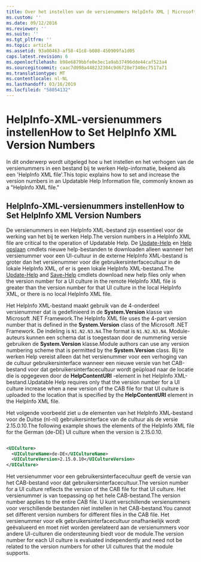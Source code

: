 ```yaml
---
title: Over het instellen van de versienummers HelpInfo XML | Microsoft Docs
ms.custom: ''
ms.date: 09/12/2016
ms.reviewer: ''
ms.suite: ''
ms.tgt_pltfrm: ''
ms.topic: article
ms.assetid: 93a00463-af58-41c8-b088-450909fa1d05
caps.latest.revision: 6
ms.openlocfilehash: b98e6879bbfe0e3ec1a9ab37496dde44caf523a4
ms.sourcegitcommit: caac7d098a448232304c9d6728e7340ec7517a71
ms.translationtype: MT
ms.contentlocale: nl-NL
ms.lasthandoff: 03/16/2019
ms.locfileid: "58054132"
---
```

# <a name="how-to-set-helpinfo-xml-version-numbers"></a><span data-ttu-id="66844-102">HelpInfo-XML-versienummers instellen</span><span class="sxs-lookup"><span data-stu-id="66844-102">How to Set HelpInfo XML Version Numbers</span></span>

<span data-ttu-id="66844-103">In dit onderwerp wordt uitgelegd hoe u het instellen en het verhogen van de versienummers in een bestand bij te werken Help-informatie, bekend als een 'HelpInfo XML file'.</span><span class="sxs-lookup"><span data-stu-id="66844-103">This topic explains how to set and increase the version numbers in an Updatable Help Information file, commonly known as a "HelpInfo XML file."</span></span>

## <a name="how-to-set-helpinfo-xml-version-numbers"></a><span data-ttu-id="66844-104">HelpInfo-XML-versienummers instellen</span><span class="sxs-lookup"><span data-stu-id="66844-104">How to Set HelpInfo XML Version Numbers</span></span>

<span data-ttu-id="66844-105">De versienummers in een HelpInfo XML-bestand zijn essentieel voor de werking van het bij te werken Help.</span><span class="sxs-lookup"><span data-stu-id="66844-105">The version numbers in a HelpInfo XML file are critical to the operation of Updatable Help.</span></span>
<span data-ttu-id="66844-106">De [Update-Help](/powershell/module/Microsoft.PowerShell.Core/Update-Help) en [Help opslaan](/powershell/module/Microsoft.PowerShell.Core/Save-Help) cmdlets nieuwe help-bestanden te downloaden alleen wanneer het versienummer voor een UI-cultuur in de externe HelpInfo XML-bestand is groter dan het versienummer voor die gebruikersinterfacecultuur in de lokale HelpInfo XML, of er is geen lokale HelpInfo XML-bestand.</span><span class="sxs-lookup"><span data-stu-id="66844-106">The [Update-Help](/powershell/module/Microsoft.PowerShell.Core/Update-Help) and [Save-Help](/powershell/module/Microsoft.PowerShell.Core/Save-Help) cmdlets download new help files only when the version number for a UI culture in the remote HelpInfo XML file is greater than the version number for that UI culture in the local HelpInfo XML, or there is no local HelpInfo XML file.</span></span>

<span data-ttu-id="66844-107">Het HelpInfo XML-bestand maakt gebruik van de 4-onderdeel versienummer dat is gedefinieerd in de **System.Version** klasse van Microsoft .NET Framework.</span><span class="sxs-lookup"><span data-stu-id="66844-107">The HelpInfo XML file uses the 4-part version number that is defined in the **System.Version** class of the Microsoft .NET Framework.</span></span> <span data-ttu-id="66844-108">De indeling is `N1.N2.N3.N4`.</span><span class="sxs-lookup"><span data-stu-id="66844-108">The format is `N1.N2.N3.N4`.</span></span> <span data-ttu-id="66844-109">Module-auteurs kunnen een schema dat is toegestaan door de nummering versie gebruiken de **System.Version** klasse.</span><span class="sxs-lookup"><span data-stu-id="66844-109">Module authors can use any version numbering scheme that is permitted by the **System.Version** class.</span></span> <span data-ttu-id="66844-110">Bij te werken Help vereist alleen dat het versienummer voor een verhoging van de cultuur gebruikersinterface wanneer een nieuwe versie van het CAB-bestand voor dat gebruikersinterfacecultuur wordt geüpload naar de locatie die is opgegeven door de **HelpContentURI** -element in het HelpInfo XML-bestand.</span><span class="sxs-lookup"><span data-stu-id="66844-110">Updatable Help requires only that the version number for a UI culture increase when a new version of the CAB file for that UI culture is uploaded to the location that is specified by the **HelpContentURI** element in the HelpInfo XML file.</span></span>

<span data-ttu-id="66844-111">Het volgende voorbeeld ziet u de elementen van het HelpInfo XML-bestand voor de Duitse (nl-nl) gebruikersinterface van de cultuur als de versie 2.15.0.10.</span><span class="sxs-lookup"><span data-stu-id="66844-111">The following example shows the elements of the HelpInfo XML file for the German (de-DE) UI culture when the version is 2.15.0.10.</span></span>

```xml

<UICulture>
  <UICultureName>de-DE</UICultureName>
  <UICultureVersion>2.15.0.10</UICultureVersion>
</UICulture>
```

<span data-ttu-id="66844-112">Het versienummer voor een gebruikersinterfacecultuur geeft de versie van het CAB-bestand voor dat gebruikersinterfacecultuur.</span><span class="sxs-lookup"><span data-stu-id="66844-112">The version number for a UI culture reflects the version of the CAB file for that UI culture.</span></span> <span data-ttu-id="66844-113">Het versienummer is van toepassing op het hele CAB-bestand.</span><span class="sxs-lookup"><span data-stu-id="66844-113">The version number applies to the entire CAB file.</span></span> <span data-ttu-id="66844-114">U kunt verschillende versienummers voor verschillende bestanden niet instellen in het CAB-bestand.</span><span class="sxs-lookup"><span data-stu-id="66844-114">You cannot set different version numbers for different files in the CAB file.</span></span> <span data-ttu-id="66844-115">Het versienummer voor elk gebruikersinterfacecultuur onafhankelijk wordt geëvalueerd en moet niet worden gerelateerd aan de versienummers voor andere UI-culturen die ondersteuning biedt voor de module.</span><span class="sxs-lookup"><span data-stu-id="66844-115">The version number for each UI culture is evaluated independently and need not be related to the version numbers for other UI cultures that the module supports.</span></span>